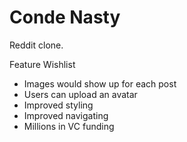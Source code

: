 # Conde Nasty

Reddit clone.

Feature Wishlist
- Images would show up for each post
- Users can upload an avatar
- Improved styling
- Improved navigating
- Millions in VC funding
